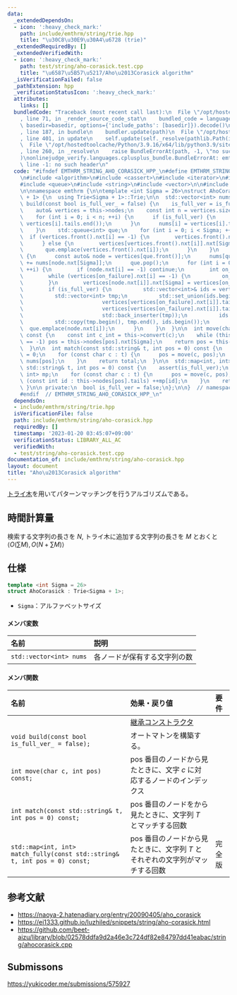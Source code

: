 ```yaml
---
data:
  _extendedDependsOn:
  - icon: ':heavy_check_mark:'
    path: include/emthrm/string/trie.hpp
    title: "\u30C8\u30E9\u30A4\u6728 (trie)"
  _extendedRequiredBy: []
  _extendedVerifiedWith:
  - icon: ':heavy_check_mark:'
    path: test/string/aho-corasick.test.cpp
    title: "\u6587\u5B57\u5217/Aho\u2013Corasick algorithm"
  _isVerificationFailed: false
  _pathExtension: hpp
  _verificationStatusIcon: ':heavy_check_mark:'
  attributes:
    links: []
  bundledCode: "Traceback (most recent call last):\n  File \"/opt/hostedtoolcache/Python/3.9.16/x64/lib/python3.9/site-packages/onlinejudge_verify/documentation/build.py\"\
    , line 71, in _render_source_code_stat\n    bundled_code = language.bundle(stat.path,\
    \ basedir=basedir, options={'include_paths': [basedir]}).decode()\n  File \"/opt/hostedtoolcache/Python/3.9.16/x64/lib/python3.9/site-packages/onlinejudge_verify/languages/cplusplus.py\"\
    , line 187, in bundle\n    bundler.update(path)\n  File \"/opt/hostedtoolcache/Python/3.9.16/x64/lib/python3.9/site-packages/onlinejudge_verify/languages/cplusplus_bundle.py\"\
    , line 401, in update\n    self.update(self._resolve(pathlib.Path(included), included_from=path))\n\
    \  File \"/opt/hostedtoolcache/Python/3.9.16/x64/lib/python3.9/site-packages/onlinejudge_verify/languages/cplusplus_bundle.py\"\
    , line 260, in _resolve\n    raise BundleErrorAt(path, -1, \"no such header\"\
    )\nonlinejudge_verify.languages.cplusplus_bundle.BundleErrorAt: emthrm/string/trie.hpp:\
    \ line -1: no such header\n"
  code: "#ifndef EMTHRM_STRING_AHO_CORASICK_HPP_\n#define EMTHRM_STRING_AHO_CORASICK_HPP_\n\
    \n#include <algorithm>\n#include <cassert>\n#include <iterator>\n#include <map>\n\
    #include <queue>\n#include <string>\n#include <vector>\n\n#include \"emthrm/string/trie.hpp\"\
    \n\nnamespace emthrm {\n\ntemplate <int Sigma = 26>\nstruct AhoCorasick : Trie<Sigma\
    \ + 1> {\n  using Trie<Sigma + 1>::Trie;\n\n  std::vector<int> nums;\n\n  void\
    \ build(const bool is_full_ver_ = false) {\n    is_full_ver = is_full_ver_;\n\
    \    auto& vertices = this->nodes;\n    const int n = vertices.size();\n    nums.resize(n);\n\
    \    for (int i = 0; i < n; ++i) {\n      if (is_full_ver) {\n        std::sort(vertices[i].tails.begin(),\
    \ vertices[i].tails.end());\n      }\n      nums[i] = vertices[i].tails.size();\n\
    \    }\n    std::queue<int> que;\n    for (int i = 0; i < Sigma; ++i) {\n    \
    \  if (vertices.front().nxt[i] == -1) {\n        vertices.front().nxt[i] = 0;\n\
    \      } else {\n        vertices[vertices.front().nxt[i]].nxt[Sigma] = 0;\n \
    \       que.emplace(vertices.front().nxt[i]);\n      }\n    }\n    while (!que.empty())\
    \ {\n      const auto& node = vertices[que.front()];\n      nums[que.front()]\
    \ += nums[node.nxt[Sigma]];\n      que.pop();\n      for (int i = 0; i < Sigma;\
    \ ++i) {\n        if (node.nxt[i] == -1) continue;\n        int on_failure = node.nxt[Sigma];\n\
    \        while (vertices[on_failure].nxt[i] == -1) {\n          on_failure = vertices[on_failure].nxt[Sigma];\n\
    \        }\n        vertices[node.nxt[i]].nxt[Sigma] = vertices[on_failure].nxt[i];\n\
    \        if (is_full_ver) {\n          std::vector<int>& ids = vertices[node.nxt[i]].tails;\n\
    \          std::vector<int> tmp;\n          std::set_union(ids.begin(), ids.end(),\n\
    \                         vertices[vertices[on_failure].nxt[i]].tails.begin(),\n\
    \                         vertices[vertices[on_failure].nxt[i]].tails.end(),\n\
    \                         std::back_inserter(tmp));\n          ids.resize(tmp.size());\n\
    \          std::copy(tmp.begin(), tmp.end(), ids.begin());\n        }\n      \
    \  que.emplace(node.nxt[i]);\n      }\n    }\n  }\n\n  int move(char c, int pos)\
    \ const {\n    const int c_int = this->convert(c);\n    while (this->nodes[pos].nxt[c_int]\
    \ == -1) pos = this->nodes[pos].nxt[Sigma];\n    return pos = this->nodes[pos].nxt[c_int];\n\
    \  }\n\n  int match(const std::string& t, int pos = 0) const {\n    int total\
    \ = 0;\n    for (const char c : t) {\n      pos = move(c, pos);\n      total +=\
    \ nums[pos];\n    }\n    return total;\n  }\n\n  std::map<int, int> match_fully(const\
    \ std::string& t, int pos = 0) const {\n    assert(is_full_ver);\n    std::map<int,\
    \ int> mp;\n    for (const char c : t) {\n      pos = move(c, pos);\n      for\
    \ (const int id : this->nodes[pos].tails) ++mp[id];\n    }\n    return mp;\n \
    \ }\n\n private:\n  bool is_full_ver = false;\n};\n\n}  // namespace emthrm\n\n\
    #endif  // EMTHRM_STRING_AHO_CORASICK_HPP_\n"
  dependsOn:
  - include/emthrm/string/trie.hpp
  isVerificationFile: false
  path: include/emthrm/string/aho-corasick.hpp
  requiredBy: []
  timestamp: '2023-01-20 03:45:07+09:00'
  verificationStatus: LIBRARY_ALL_AC
  verifiedWith:
  - test/string/aho-corasick.test.cpp
documentation_of: include/emthrm/string/aho-corasick.hpp
layout: document
title: "Aho\u2013Corasick algorithm"
---
```


[トライ木](./trie.md)を用いてパターンマッチングを行うアルゴリズムである。


## 時間計算量

検索する文字列の長さを $N$, トライ木に追加する文字列の長さを $M$ とおくと $\langle O(\sum{M}), O(N + \sum{M}) \rangle$


## 仕様

```cpp
template <int Sigma = 26>
struct AhoCorasick : Trie<Sigma + 1>;
```

- `Sigma`：アルファベットサイズ

#### メンバ変数

|名前|説明|
|:--|:--|
|`std::vector<int> nums`|各ノードが保有する文字列の数|

#### メンバ関数

|名前|効果・戻り値|要件|
|:--|:--|:--|
||[継承コンストラクタ](./trie.md)||
|`void build(const bool is_full_ver_ = false);`|オートマトンを構築する。||
|`int move(char c, int pos) const;`|$\mathrm{pos}$ 番目のノードから見たときに、文字 $c$ に対応するノードのインデックス||
|`int match(const std::string& t, int pos = 0) const;`|$\mathrm{pos}$ 番目のノードをから見たときに、文字列 $T$ とマッチする回数||
|`std::map<int, int> match_fully(const std::string& t, int pos = 0) const;`|$\mathrm{pos}$ 番目のノードから見たときに、文字列 $T$ とそれぞれの文字列がマッチする回数|完全版|


## 参考文献

- https://naoya-2.hatenadiary.org/entry/20090405/aho_corasick
- https://ei1333.github.io/luzhiled/snippets/string/aho-corasick.html
- https://github.com/beet-aizu/library/blob/02578ddfa9d2a46e3c724df82e84797dd41eabac/string/ahocorasick.cpp


## Submissons

https://yukicoder.me/submissions/575927
